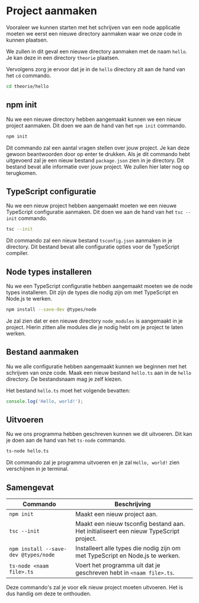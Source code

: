 # Project aanmaken

Vooraleer we kunnen starten met het schrijven van een node applicatie moeten we eerst een nieuwe directory aanmaken waar we onze code in kunnen plaatsen. 

We zullen in dit geval een nieuwe directory aanmaken met de naam `hello`. Je kan deze in een directory `theorie` plaatsen.

Vervolgens zorg je ervoor dat je in de `hello` directory zit aan de hand van het `cd` commando.

```bash
cd theorie/hello
```

## npm init

Nu we een nieuwe directory hebben aangemaakt kunnen we een nieuw project aanmaken. Dit doen we aan de hand van het `npm init` commando. 

```bash
npm init
```

Dit commando zal een aantal vragen stellen over jouw project. Je kan deze gewoon beantwoorden door op enter te drukken. Als je dit commando hebt uitgevoerd zal je een nieuw bestand `package.json` zien in je directory. Dit bestand bevat alle informatie over jouw project. We zullen hier later nog op terugkomen.

## TypeScript configuratie

Nu we een nieuw project hebben aangemaakt moeten we een nieuwe TypeScript configuratie aanmaken. Dit doen we aan de hand van het `tsc --init` commando.

```bash
tsc --init
```

Dit commando zal een nieuw bestand `tsconfig.json` aanmaken in je directory. Dit bestand bevat alle configuratie opties voor de TypeScript compiler. 

## Node types installeren

Nu we een TypeScript configuratie hebben aangemaakt moeten we de node types installeren. Dit zijn de types die nodig zijn om met TypeScript en Node.js te werken. 

```bash
npm install --save-dev @types/node
```

Je zal zien dat er een nieuwe directory `node_modules` is aangemaakt in je project. Hierin zitten alle modules die je nodig hebt om je project te laten werken.

## Bestand aanmaken

Nu we alle configuratie hebben aangemaakt kunnen we beginnen met het schrijven van onze code. Maak een nieuw bestand `hello.ts` aan in de `hello` directory. De bestandsnaam mag je zelf kiezen.

Het bestand `hello.ts` moet het volgende bevatten:

```typescript
console.log('Hello, world!');
```

## Uitvoeren

Nu we ons programma hebben geschreven kunnen we dit uitvoeren. Dit kan je doen aan de hand van het `ts-node` commando.

```bash
ts-node hello.ts
```

Dit commando zal je programma uitvoeren en je zal `Hello, world!` zien verschijnen in je terminal.

## Samengevat

| Commando | Beschrijving |
| --- | --- |
| `npm init` | Maakt een nieuw project aan. |
| `tsc --init` | Maakt een nieuw tsconfig bestand aan. Het initialiseert een nieuw TypeScript project. |
| `npm install --save-dev @types/node` | Installeert alle types die nodig zijn om met TypeScript en Node.js te werken. |
| `ts-node <naam file>.ts` | Voert het programma uit dat je geschreven hebt in `<naam file>.ts`. |

Deze commando's zal je voor elk nieuw project moeten uitvoeren. Het is dus handig om deze te onthouden. 
